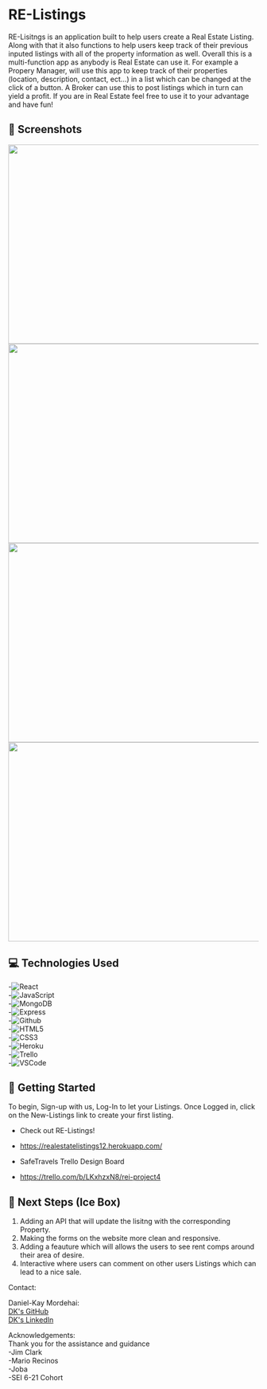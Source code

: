 # RE-Listings

RE-Lisitngs is an application built to help users create a Real Estate Listing. Along with that it also functions to help users keep track of their previous inputed listings with all of the property information as well. Overall this is a multi-function app as anybody is Real Estate can use it. For example a Propery Manager, will use this app to keep track of their properties (location, description, contact, ect...) in a list which can be changed at the click of a button. A Broker can use this to post listings which in turn can yield a profit. If you are in Real Estate feel free to use it to your advantage and have fun!

## :camera_flash: Screenshots

<img src="https://i.imgur.com/93BR9fK.png"   width="600px" height="400px"/>
<img src="https://i.imgur.com/feMu2dA.png"   width="600px" height="400px"/>
<img src="https://i.imgur.com/NLSgNFG.png"   width="600px" height="400px"/>
<img src="https://i.imgur.com/4rEkCk8.png"   width="600px" height="400px"/>




## :computer: Technologies Used
-![React](https://img.shields.io/badge/-React-05122A?style=flat&logo=react)<br>
-![JavaScript](https://img.shields.io/badge/-JavaScript-05122A?style=flat&logo=javascript)<br>
-![MongoDB](https://img.shields.io/badge/-MongoDB-05122A?style=flat&logo=mongodb)<br>
-![Express](https://img.shields.io/badge/-Express-05122A?style=flat&logo=express) <br>
-![Github](https://img.shields.io/badge/-GitHub-333?style=flat&logo=github) <br>
-![HTML5](https://img.shields.io/badge/-HTML5-333?style=flat&logo=html5) <br>
-![CSS3](https://img.shields.io/badge/-CSS-333?style=flat&logo=css3) <br>
-![Heroku](https://img.shields.io/badge/-Heroku-333?style=flat&logo=heroku) <br>
-![Trello](https://img.shields.io/badge/-Trello-333?style=flat&logo=trello) <br>
-![VSCode](https://img.shields.io/badge/-VS_Code-333?style=flat&logo=visualstudio) <br>


## :diamond_shape_with_a_dot_inside: Getting Started


To begin, Sign-up with us, Log-In to let your Listings. Once Logged in, click on the New-Listings link to create your first listing. 

* Check out RE-Listings!
* https://realestatelistings12.herokuapp.com/

* SafeTravels Trello Design Board
* https://trello.com/b/LKxhzxN8/rei-project4

## :seedling: Next Steps (Ice Box)

1. Adding an API that will update the lisitng with the corresponding Property.
2. Making the forms on the website more clean and responsive.
3. Adding a feauture which will allows the users to see rent comps around their area of desire. 
4. Interactive where users can comment on other users Listings which can lead to a nice sale. 



Contact:

Daniel-Kay Mordehai:<br> 
<a href="https://github.com/Dandd6541">DK's GitHub</a><br>
<a href="https://www.linkedin.com/in/danielkaymordehai/">DK's LinkedIn</a><br>

Acknowledgements: <br>
Thank you for the assistance and guidance <br>
-Jim Clark <br>
-Mario Recinos <br>
-Joba <br>
-SEI 6-21 Cohort <br>